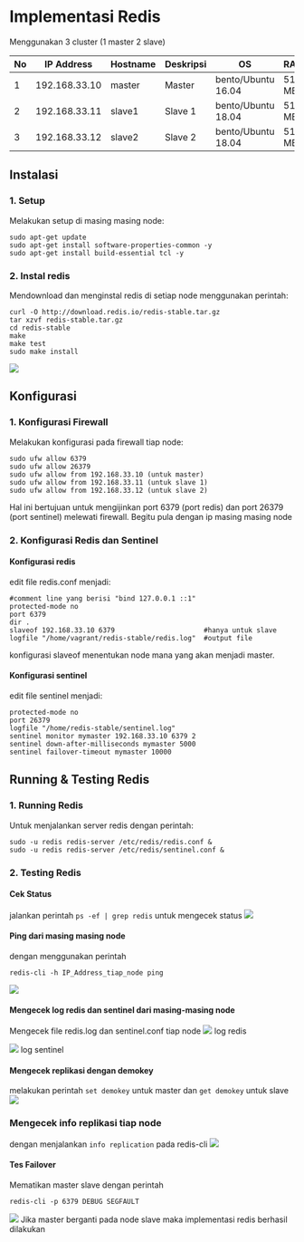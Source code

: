# Implementasi Redis

Menggunakan 3 cluster (1 master 2 slave)

| No | IP Address | Hostname | Deskripsi | OS | RAM |
| --- | --- | --- | --- | --- | --- |
| 1 | 192.168.33.10 | master | Master | bento/Ubuntu 16.04 | 512 MB |
| 2 | 192.168.33.11 | slave1 | Slave 1 | bento/Ubuntu 18.04 | 512 MB |
| 3 | 192.168.33.12 | slave2 | Slave 2 | bento/Ubuntu 18.04 | 512 MB |



## Instalasi


### 1. Setup
Melakukan setup di masing masing node:
~~~
sudo apt-get update 
sudo apt-get install software-properties-common -y
sudo apt-get install build-essential tcl -y
~~~


### 2. Instal redis
Mendownload dan menginstal redis di setiap node menggunakan perintah:
~~~
curl -O http://download.redis.io/redis-stable.tar.gz
tar xzvf redis-stable.tar.gz
cd redis-stable
make
make test
sudo make install
~~~
![](https://github.com/TommyHalim/BDTRedis/blob/master/SS/isntallredis.JPG)



## Konfigurasi

### 1. Konfigurasi Firewall
Melakukan konfigurasi pada firewall tiap node:
~~~
sudo ufw allow 6379
sudo ufw allow 26379
sudo ufw allow from 192.168.33.10 (untuk master)
sudo ufw allow from 192.168.33.11 (untuk slave 1) 
sudo ufw allow from 192.168.33.12 (untuk slave 2)
~~~
Hal ini bertujuan untuk mengijinkan port 6379 (port redis) dan port 26379 (port sentinel) melewati firewall. Begitu pula dengan ip masing masing node


### 2. Konfigurasi Redis dan Sentinel

#### Konfigurasi redis
edit file redis.conf menjadi:
~~~
#comment line yang berisi "bind 127.0.0.1 ::1"
protected-mode no
port 6379
dir .
slaveof 192.168.33.10 6379                      #hanya untuk slave
logfile "/home/vagrant/redis-stable/redis.log"  #output file
~~~
konfigurasi slaveof menentukan node mana yang akan menjadi master.


#### Konfigurasi sentinel
edit file sentinel menjadi:
~~~
protected-mode no
port 26379
logfile "/home/redis-stable/sentinel.log"
sentinel monitor mymaster 192.168.33.10 6379 2
sentinel down-after-milliseconds mymaster 5000
sentinel failover-timeout mymaster 10000
~~~



## Running & Testing Redis
### 1. Running Redis
Untuk menjalankan server redis dengan perintah:
~~~
sudo -u redis redis-server /etc/redis/redis.conf &
sudo -u redis redis-server /etc/redis/sentinel.conf &
~~~


### 2. Testing Redis
#### Cek Status
jalankan perintah ``ps -ef | grep redis`` untuk mengecek status
![](https://github.com/TommyHalim/BDTRedis/blob/master/SS/sf.JPG)

#### Ping dari masing masing node
dengan menggunakan perintah
~~~
redis-cli -h IP_Address_tiap_node ping
~~~
![](https://github.com/TommyHalim/BDTRedis/blob/master/SS/ping.JPG)


#### Mengecek log redis dan sentinel dari masing-masing node
Mengecek file redis.log dan sentinel.conf tiap node
![](https://github.com/TommyHalim/BDTRedis/blob/master/SS/logredis.JPG)
log redis

![](https://github.com/TommyHalim/BDTRedis/blob/master/SS/logsentinel.JPG)
log sentinel


#### Mengecek replikasi dengan demokey
melakukan perintah ``set demokey`` untuk master dan ``get demokey`` untuk slave
![](https://github.com/TommyHalim/BDTRedis/blob/master/SS/getdemokey.JPG)


### Mengecek info replikasi tiap node
dengan menjalankan ``info replication`` pada redis-cli
![](https://github.com/TommyHalim/BDTRedis/blob/master/SS/inforepli.JPG)


#### Tes Failover
Mematikan master slave dengan perintah
~~~
redis-cli -p 6379 DEBUG SEGFAULT
~~~
![](https://github.com/TommyHalim/BDTRedis/blob/master/SS/ubahrole.JPG)
Jika master berganti pada node slave maka implementasi redis berhasil dilakukan
